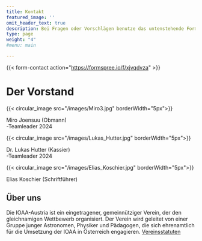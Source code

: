 ```yaml
---
title: Kontakt
featured_image: ''
omit_header_text: true
description: Bei Fragen oder Vorschlägen benutze das untenstehende Formular
type: page
weight: "4"
#menu: main

---
```


{{< form-contact action="https://formspree.io/f/xjvqdvza"  >}}



# Der Vorstand

<div class="image-container">
  <div class="images">
    <div class="top-image">
      {{< circular_image src="/images/Miro3.jpg" borderWidth="5px">}}
      <p class="tc">Miro Joensuu (Obmann)<br>
      -Teamleader 2024</p>
    </div>
    <div class="top-image">
      {{< circular_image src="/images/Lukas_Hutter.jpg" borderWidth="5px">}}
      <p class="tc"> Dr. Lukas Hutter (Kassier)<br>
      -Teamleader 2024</p>
    </div>
  </div>
  <div class="images">
    <div class="bottom-image">
      {{< circular_image src="/images/Elias_Koschier.jpg" borderWidth="5px">}}
      <p class="tc">Elias Koschier (Schriftführer)</p>
    </div>
  </div>
</div>

## Über uns

Die IOAA-Austria ist ein eingetragener, gemeinnütziger Verein, der den gleichnamigen Wettbewerb organisiert. Der Verein wird geleitet von einer Gruppe junger Astronomen, Physiker und Pädagogen, die sich ehrenamtlich für die Umsetzung der IOAA in Österreich engagieren. [Vereinsstatuten](/files/Vereinsstatuten_IOAA-Austria.pdf)

<!-- Unterstützte den Verein durch eine Mitgliedschaft -->
